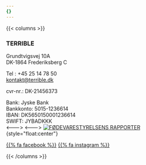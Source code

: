 ```yaml
---
{}
---
```

{{< columns >}}
### TERRIBLE  
Grundtvigsvej 10A  
DK-1864 Frederiksberg C  

Tel : +45 25 14 78 50  
kontakt@terrible.dk 

cvr-nr.: DK-21456373

Bank: Jyske Bank  
Bankkonto: 5015-1236614  
IBAN: DK5650150001236614  
SWIFT: JYBADKKK  
<---> 
<---> 
[![FØDEVARESTYRELSENS RAPPORTER](https://www.terrible.dk/wp-content/uploads/smiley-elite-1-e1514474830701.png)](http://www.findsmiley.dk/533114)
{style="float:center"}

[{{% fa facebook %}}](https://www.facebook.com/terrible.dk/) [{{% fa instagram %}}](https://www.instagram.com/terrible.dk/)


{{< /columns >}}